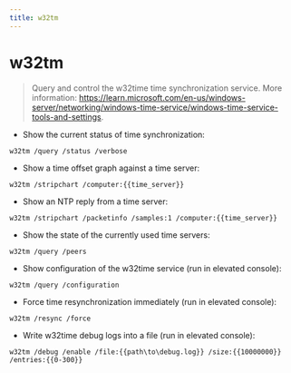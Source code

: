 ```yaml
---
title: w32tm
---
```

# w32tm

> Query and control the w32time time synchronization service.
> More information: <https://learn.microsoft.com/en-us/windows-server/networking/windows-time-service/windows-time-service-tools-and-settings>.

- Show the current status of time synchronization:

`w32tm /query /status /verbose`

- Show a time offset graph against a time server:

`w32tm /stripchart /computer:{{time_server}}`

- Show an NTP reply from a time server:

`w32tm /stripchart /packetinfo /samples:1 /computer:{{time_server}}`

- Show the state of the currently used time servers:

`w32tm /query /peers`

- Show configuration of the w32time service (run in elevated console):

`w32tm /query /configuration`

- Force time resynchronization immediately (run in elevated console):

`w32tm /resync /force`

- Write w32time debug logs into a file (run in elevated console):

`w32tm /debug /enable /file:{{path\to\debug.log}} /size:{{10000000}} /entries:{{0-300}}`
